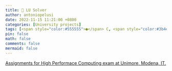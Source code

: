 ```yaml
---
title: 🧮 LU Solver
author: antoniopelusi
date: 2022-11-15 11:21:00 +0800
categories: [University projects]
tags: [<span style="color:#555555">●</span> C, <span style="color:#3b4e3a">●</span> Cuda, <span style="color:#42781a">●</span> Makefile]
pin: false
math: false
comments: false
mermaid: false
---
```


[GithubLink]: https://github.com/antoniopelusi/lu-solver

[Assignments for High Performace Computing exam at Unimore, Modena, IT.][GithubLink]